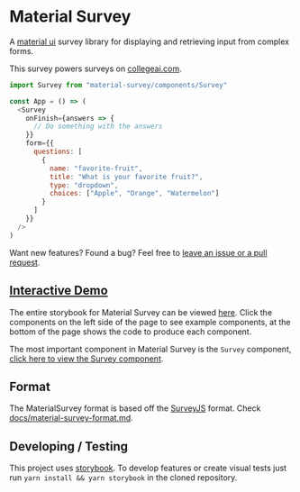 # Material Survey

A [material ui](https://material-ui.com/) survey library for displaying and retrieving input from complex forms.

This survey powers surveys on [collegeai.com](https://collegeai.com).

```javascript
import Survey from "material-survey/components/Survey"

const App = () => (
  <Survey
    onFinish={answers => {
      // Do something with the answers
    }}
    form={{
      questions: [
        {
          name: "favorite-fruit",
          title: "What is your favorite fruit?",
          type: "dropdown",
          choices: ["Apple", "Orange", "Watermelon"]
        }
      ]
    }}
  />
)
```

Want new features? Found a bug? Feel free to [leave an issue or a pull request](https://github.com/CollegeAI/material-survey/pulls).

## [Interactive Demo](https://collegeai.github.io/material-survey)

The entire storybook for Material Survey can be viewed [here](https://collegeai.github.io/material-survey). Click the components on the left side of the page to see example components, at the bottom of the page shows the code to produce each component.

The most important component in Material Survey is the `Survey` component, [click here to view the Survey component](?selectedKind=Survey&selectedStory=All%20Question%20Types).

## Format

The MaterialSurvey format is based off the [SurveyJS](https://github.com/surveyjs/surveyjs) format. Check [docs/material-survey-format.md](https://github.com/CollegeAI/material-survey/blob/master/docs/material-survey-format.md).

## Developing / Testing

This project uses [storybook](https://storybook.js.org/). To develop features or
create visual tests just run `yarn install && yarn storybook` in the cloned repository.
